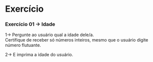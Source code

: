 # Exercício

### Exercício 01 -> Idade

1-> Pergunte ao usuário qual a idade dele/a.\
Certifique de receber só números inteiros, mesmo que o usuário digite número flutuante.

2-> E imprima a idade do usuário.
